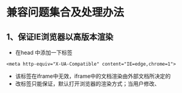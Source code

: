 # 兼容问题集合及处理办法

## 1、保证IE浏览器以高版本渲染
* 在head 中添加一下标签

```
<meta http-equiv="X-UA-Compatible" content="IE=edge,chrome=1">
```
* 该标签在iframe中无效，iframe中的文档渲染由外部文档所决定的
* 改标签只能保证，默认打开浏览器的渲染方式；当用户修改、
